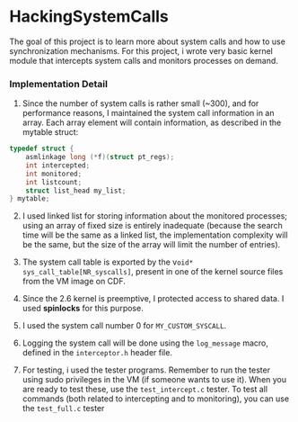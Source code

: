 # HackingSystemCalls

The goal of this project is to learn more about system calls and how to use synchronization mechanisms. For this project, i wrote very basic kernel module that intercepts system calls and monitors processes on demand.

### Implementation Detail

1. Since the number of system calls is rather small (~300), and for performance reasons, I maintained the system call information in an array. Each array element will contain information, as described in the mytable struct: 
```C
typedef struct {
    asmlinkage long (*f)(struct pt_regs);
    int intercepted;
    int monitored;
    int listcount;
    struct list_head my_list;
} mytable;
``` 

2. I used linked list for storing information about the monitored processes; using an array of fixed size is entirely inadequate (because the search time will be the same as a linked list, the implementation complexity will be the same, but the size of the array will limit the number of entries).

3. The system call table is exported by the v`oid* sys_call_table[NR_syscalls]`, present in one of the kernel source files from the VM image on CDF.

4. Since the 2.6 kernel is preemptive, I protected access to shared data. I used __spinlocks__ for this purpose.

5. I used the system call number 0 for `MY_CUSTOM_SYSCALL`. 

6. Logging the system call will be done using the `log_message` macro, defined in the `interceptor.h` header file.

7. For testing, i used the tester programs. Remember to run the tester using sudo privileges in the VM (if someone wants to use it). When you are ready to test these, use the `test_intercept.c` tester. To test all commands (both related to intercepting and to monitoring), you can use the `test_full.c` tester